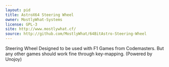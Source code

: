 ```yaml
---
layout: pid
title: AstroX64 Steering Wheel
owner: MostlyWhat-Systems
license: GPL-3
site: http://www.mostlywhat.cf/
source: http://github.com/MostlyWhat/64BitAstro-Steering-Wheel
---
```

Steering Wheel Designed to be used with F1 Games from Codemasters. But any other games should work fine through key-mapping. (Powered by Unojoy)
